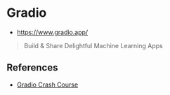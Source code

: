 # Gradio

- https://www.gradio.app/

> Build & Share Delightful Machine Learning Apps

## References

- [Gradio Crash Course](https://www.youtube.com/watch?v=eE7CamOE-PA)
